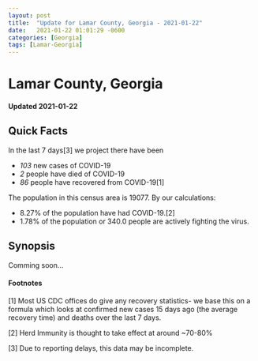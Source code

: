 ```yaml
---
layout: post
title:  "Update for Lamar County, Georgia - 2021-01-22"
date:   2021-01-22 01:01:29 -0600
categories: [Georgia]
tags: [Lamar-Georgia]
---
```


# Lamar County, Georgia
#### Updated 2021-01-22

## Quick Facts

In the last 7 days[3] we project there have been
- *103* new cases of COVID-19
- *2* people have died of COVID-19
- *86* people have recovered from COVID-19[1]

The population in this census area is 19077. By our calculations:
- 8.27% of the population have had COVID-19.[2]
- 1.78% of the population or 340.0 people are actively fighting the virus.

## Synopsis

Comming soon...


#### Footnotes

[1] Most US CDC offices do give any recovery statistics- we base this on a formula which looks at confirmed new cases
15 days ago (the average recovery time) and deaths over the last 7 days.

[2] Herd Immunity is thought to take effect at around ~70-80%

[3] Due to reporting delays, this data may be incomplete.
 
    